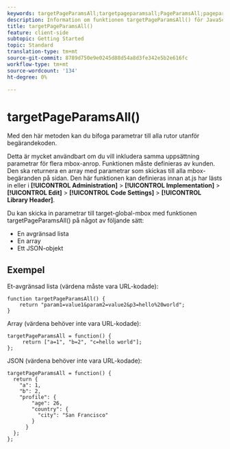 ```yaml
---
keywords: targetPageParamsAll;targetpageparamsall;PageParamsAll;pageparamsall;page params;page parameters;at.js;functions;function
description: Information om funktionen targetPageParamsAll() för JavaScript-biblioteket för Adobe Target at.js.
title: targetPageParamsAll()
feature: client-side
subtopic: Getting Started
topic: Standard
translation-type: tm+mt
source-git-commit: 8789d750e9e0245d88d54a8d3fe342e5b2e616fc
workflow-type: tm+mt
source-wordcount: '134'
ht-degree: 0%

---
```



# targetPageParamsAll()

Med den här metoden kan du bifoga parametrar till alla rutor utanför begärandekoden.

Detta är mycket användbart om du vill inkludera samma uppsättning parametrar för flera mbox-anrop. Funktionen måste definieras av kunden. Den ska returnera en array med parametrar som skickas till alla mbox-begäranden på sidan. Den här funktionen kan definieras innan at.js har lästs in eller i **[!UICONTROL Administration]** > **[!UICONTROL Implementation]** > **[!UICONTROL Edit]** > **[!UICONTROL Code Settings]** > **[!UICONTROL Library Header]**.

Du kan skicka in parametrar till target-global-mbox med funktionen targetPageParamsAll() på något av följande sätt:

* En avgränsad lista
* En array
* Ett JSON-objekt

## Exempel

Et-avgränsad lista (värdena måste vara URL-kodade):

```
function targetPageParamsAll() { 
    return "param1=value1&param2=value2&p3=hello%20world"; 
}
```

Array (värdena behöver inte vara URL-kodade):

```
targetPageParamsAll = function() { 
     return ["a=1", "b=2", "c=hello world"]; 
};
```

JSON (värdena behöver inte vara URL-kodade):

```
targetPageParamsAll = function() { 
  return { 
    "a": 1, 
    "b": 2, 
    "profile": { 
        "age": 26, 
        "country": { 
          "city": "San Francisco" 
        } 
      } 
  }; 
};
```
